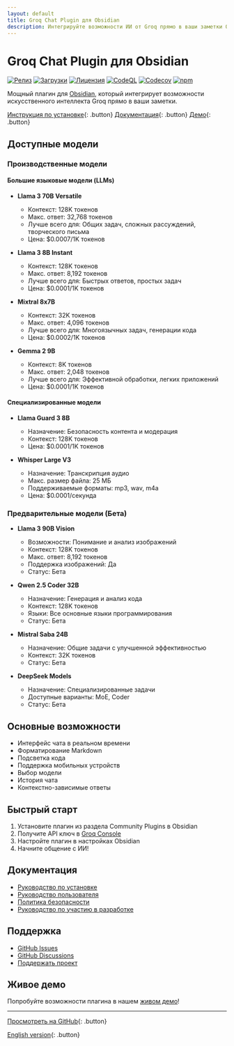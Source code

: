 ```yaml
---
layout: default
title: Groq Chat Plugin для Obsidian
description: Интегрируйте возможности ИИ от Groq прямо в ваши заметки Obsidian
---
```


# Groq Chat Plugin для Obsidian

[![Релиз](https://img.shields.io/github/v/release/semernyakov/groq-chat-plugin?style=flat-square)](https://github.com/semernyakov/groq-chat-plugin/releases/latest)
[![Загрузки](https://img.shields.io/github/downloads/semernyakov/groq-chat-plugin/total?style=flat-square)](https://github.com/semernyakov/groq-chat-plugin/releases)
[![Лицензия](https://img.shields.io/github/license/semernyakov/groq-chat-plugin?style=flat-square)](https://github.com/semernyakov/groq-chat-plugin/blob/master/LICENSE)
[![CodeQL](https://img.shields.io/github/actions/workflow/status/semernyakov/groq-chat-plugin/ci.yml?branch=master&label=тесты&style=flat-square)](https://github.com/semernyakov/groq-chat-plugin/actions)
[![Codecov](https://img.shields.io/codecov/c/github/semernyakov/groq-chat-plugin?style=flat-square)](https://codecov.io/gh/semernyakov/groq-chat-plugin)
[![npm](https://img.shields.io/npm/v/groq-chat-plugin?style=flat-square)](https://www.npmjs.com/package/groq-chat-plugin)

Мощный плагин для [Obsidian](https://obsidian.md), который интегрирует возможности искусственного интеллекта Groq прямо в ваши заметки.

[Инструкция по установке](SETUP_AND_PUBLISH.ru.md){: .button} [Документация](PUBLISHING.ru.md){: .button} [Демо](demo/){: .button}

## Доступные модели

### Производственные модели

#### Большие языковые модели (LLMs)
- **Llama 3 70B Versatile**
  - Контекст: 128K токенов
  - Макс. ответ: 32,768 токенов
  - Лучше всего для: Общих задач, сложных рассуждений, творческого письма
  - Цена: $0.0007/1K токенов

- **Llama 3 8B Instant**
  - Контекст: 128K токенов
  - Макс. ответ: 8,192 токенов
  - Лучше всего для: Быстрых ответов, простых задач
  - Цена: $0.0001/1K токенов

- **Mixtral 8x7B**
  - Контекст: 32K токенов
  - Макс. ответ: 4,096 токенов
  - Лучше всего для: Многоязычных задач, генерации кода
  - Цена: $0.0002/1K токенов

- **Gemma 2 9B**
  - Контекст: 8K токенов
  - Макс. ответ: 2,048 токенов
  - Лучше всего для: Эффективной обработки, легких приложений
  - Цена: $0.0001/1K токенов

#### Специализированные модели
- **Llama Guard 3 8B**
  - Назначение: Безопасность контента и модерация
  - Контекст: 128K токенов
  - Цена: $0.0001/1K токенов

- **Whisper Large V3**
  - Назначение: Транскрипция аудио
  - Макс. размер файла: 25 МБ
  - Поддерживаемые форматы: mp3, wav, m4a
  - Цена: $0.0001/секунда

### Предварительные модели (Бета)

- **Llama 3 90B Vision**
  - Возможности: Понимание и анализ изображений
  - Контекст: 128K токенов
  - Макс. ответ: 8,192 токенов
  - Поддержка изображений: Да
  - Статус: Бета

- **Qwen 2.5 Coder 32B**
  - Назначение: Генерация и анализ кода
  - Контекст: 128K токенов
  - Языки: Все основные языки программирования
  - Статус: Бета

- **Mistral Saba 24B**
  - Назначение: Общие задачи с улучшенной эффективностью
  - Контекст: 32K токенов
  - Статус: Бета

- **DeepSeek Models**
  - Назначение: Специализированные задачи
  - Доступные варианты: MoE, Coder
  - Статус: Бета

## Основные возможности

- Интерфейс чата в реальном времени
- Форматирование Markdown
- Подсветка кода
- Поддержка мобильных устройств
- Выбор модели
- История чата
- Контекстно-зависимые ответы

## Быстрый старт

1. Установите плагин из раздела Community Plugins в Obsidian
2. Получите API ключ в [Groq Console](https://console.groq.com)
3. Настройте плагин в настройках Obsidian
4. Начните общение с ИИ!

## Документация

- [Руководство по установке](SETUP_AND_PUBLISH.ru.md)
- [Руководство пользователя](PUBLISHING.ru.md)
- [Политика безопасности](https://github.com/semernyakov/groq-chat-plugin/blob/master/SECURITY.md)
- [Руководство по участию в разработке](https://github.com/semernyakov/groq-chat-plugin/blob/master/CONTRIBUTING.md)

## Поддержка

- [GitHub Issues](https://github.com/semernyakov/groq-chat-plugin/issues)
- [GitHub Discussions](https://github.com/semernyakov/groq-chat-plugin/discussions)
- [Поддержать проект](https://github.com/sponsors/semernyakov)

## Живое демо

Попробуйте возможности плагина в нашем [живом демо](demo/)!

---

[Просмотреть на GitHub](https://github.com/semernyakov/groq-chat-plugin){: .button}

[English version](index.md){: .button} 